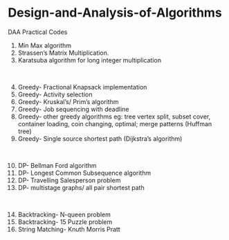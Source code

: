 # Design-and-Analysis-of-Algorithms
DAA Practical Codes

1. Min Max algorithm 
2. Strassen’s Matrix Multiplication. 
3. Karatsuba algorithm for long integer multiplication 
</br>

4. Greedy- Fractional Knapsack implementation 
5. Greedy- Activity selection 
6. Greedy- Kruskal’s/ Prim’s algorithm
7. Greedy- Job sequencing with deadline
8. Greedy- other greedy algorithms eg: tree vertex split, subset cover, container loading, coin changing, 
optimal; merge patterns (Huffman tree) 
9. Greedy- Single source shortest path (Dijkstra’s algorithm)
</br>

10. DP- Bellman Ford algorithm
11. DP- Longest Common Subsequence algorithm
12. DP- Travelling Salesperson problem
13. DP- multistage graphs/ all pair shortest path
</br>

14. Backtracking- N-queen problem
15. Backtracking- 15 Puzzle problem
16. String Matching- Knuth Morris Pratt 